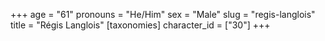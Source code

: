 +++
age = "61"
pronouns = "He/Him"
sex = "Male"
slug = "regis-langlois"
title = "Régis Langlois"
[taxonomies]
character_id = ["30"]
+++


